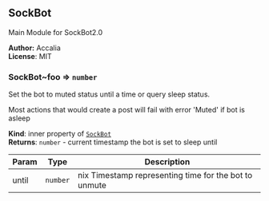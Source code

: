 <a name="module_SockBot"></a>
## SockBot
Main Module for SockBot2.0

**Author:** Accalia  
**License**: MIT  
<a name="module_SockBot..foo"></a>
### SockBot~foo ⇒ <code>number</code>
Set the bot to muted status until a time or query sleep status.

Most actions that would create a post will fail with error 'Muted' if bot is
asleep

**Kind**: inner property of <code>[SockBot](#module_SockBot)</code>  
**Returns**: <code>number</code> - current timestamp the bot is set to sleep until  

| Param | Type | Description |
| --- | --- | --- |
| until | <code>number</code> | nix Timestamp representing time for the bot to unmute |

